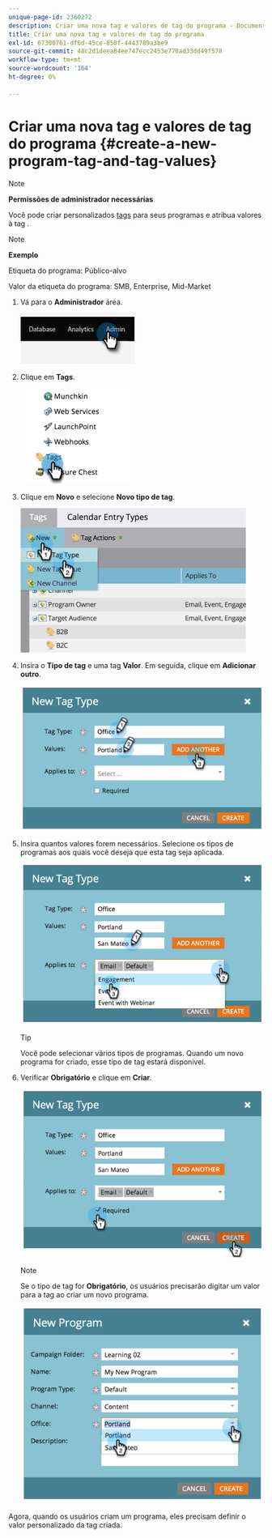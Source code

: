 ```yaml
---
unique-page-id: 2360272
description: Criar uma nova tag e valores de tag do programa - Documentos da Marketo - Documentação do produto
title: Criar uma nova tag e valores de tag do programa
exl-id: 67300761-df6d-45ce-850f-4443789a3be9
source-git-commit: 48c2d1deea84ee747ecc2453e770ad33dd49f578
workflow-type: tm+mt
source-wordcount: '164'
ht-degree: 0%

---
```


# Criar uma nova tag e valores de tag do programa {#create-a-new-program-tag-and-tag-values}

>[!NOTE]
>
>**Permissões de administrador necessárias**

Você pode criar personalizados [tags](/help/marketo/product-docs/core-marketo-concepts/programs/working-with-programs/understanding-tags.md) para seus programas e atribua valores à tag .

>[!NOTE]
>
>**Exemplo**
>
>Etiqueta do programa: Público-alvo
>
>Valor da etiqueta do programa: SMB, Enterprise, Mid-Market

1. Vá para o **Administrador** área.

   ![](assets/create-a-new-program-tag-and-tag-values-1.png)

1. Clique em **Tags**.

   ![](assets/create-a-new-program-tag-and-tag-values-2.png)

1. Clique em **Novo** e selecione **Novo tipo de tag**.

   ![](assets/create-a-new-program-tag-and-tag-values-3.png)

1. Insira o **Tipo de tag** e uma tag **Valor**. Em seguida, clique em **Adicionar outro**.

   ![](assets/create-a-new-program-tag-and-tag-values-4.png)

1. Insira quantos valores forem necessários. Selecione os tipos de programas aos quais você deseja que esta tag seja aplicada.

   ![](assets/create-a-new-program-tag-and-tag-values-5.png)

   >[!TIP]
   >
   >Você pode selecionar vários tipos de programas. Quando um novo programa for criado, esse tipo de tag estará disponível.

1. Verificar **Obrigatório** e clique em **Criar**.

   ![](assets/create-a-new-program-tag-and-tag-values-6.png)

   >[!NOTE]
   >
   >Se o tipo de tag for **Obrigatório**, os usuários precisarão digitar um valor para a tag ao criar um novo programa.

   ![](assets/create-a-new-program-tag-and-tag-values-7.png)

Agora, quando os usuários criam um programa, eles precisam definir o valor personalizado da tag criada.
